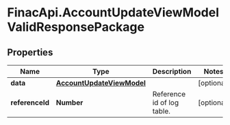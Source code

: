 # FinacApi.AccountUpdateViewModelValidResponsePackage

## Properties
Name | Type | Description | Notes
------------ | ------------- | ------------- | -------------
**data** | [**AccountUpdateViewModel**](AccountUpdateViewModel.md) |  | [optional] 
**referenceId** | **Number** | Reference id of log table. | [optional] 
